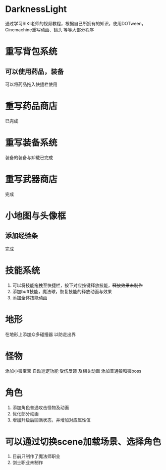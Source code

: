 # DarknessLight
通过学习SIKI老师的视频教程，根据自己所拥有的知识，使用DOTween，Cinemachine重写动画、镜头 等等大部分程序

# 重写背包系统
## 可以使用药品，装备 
   可以将药品拖入快捷栏使用
# 重写药品商店
   已完成
# 重写装备系统
   装备的装备与卸载已完成
# 重写武器商店
   完成
# 小地图与头像框
## 添加经验条
   完成
# 技能系统
 1.  可以将技能拖拽至快捷栏，按下对应按键释放技能，~~释放效果未制作~~
 2.  添加buff技能，魔法球，恢复技能的释放动画与效果
 3.  添加全体技能动画
# 地形
在地形上添加众多碰撞器 以防走出界
# 怪物
添加小狼宝宝 自动巡逻功能 受伤反馈 及相关动画
添加普通狼和狼boss
# 角色
1. 添加角色普通攻击怪物及动画
2. 优化部分动画
3. 增加升级后回满状态，并增加对应属性值
# 可以通过切换scene加载场景、选择角色
1. 目前只制作了魔法师职业
2. 剑士职业未制作
